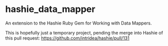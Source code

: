 hashie_data_mapper
==================

An extension to the Hashie Ruby Gem for Working with Data Mappers.

This is hopefully just a temporary project, pending the merge into
Hashie of this pull request: https://github.com/intridea/hashie/pull/131
